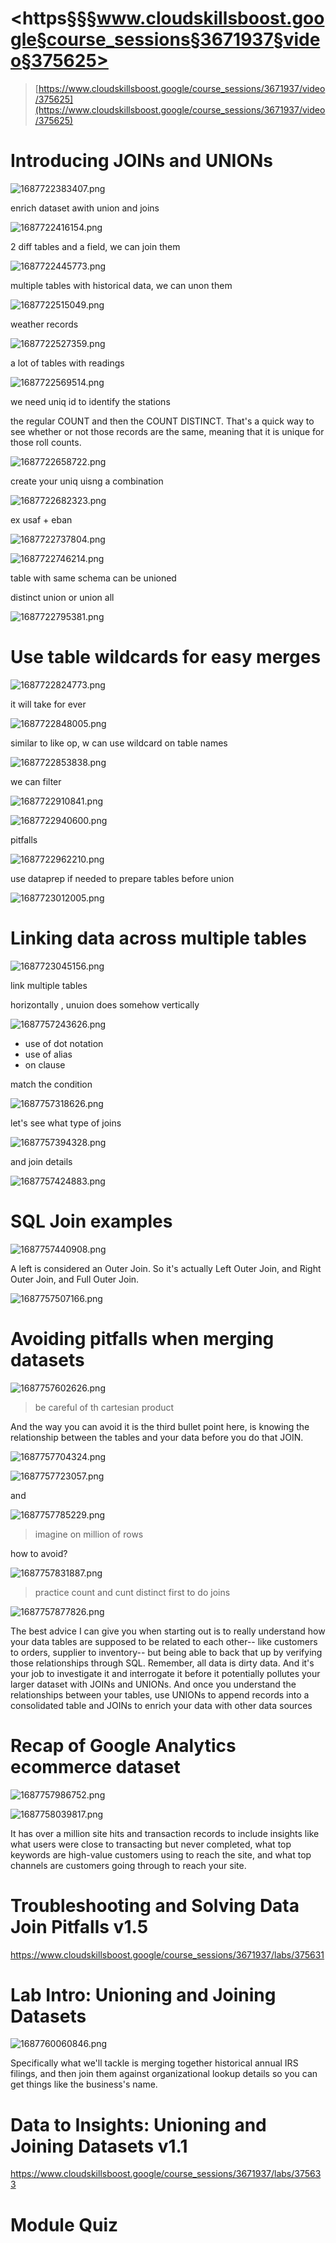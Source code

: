 # <https§§§www.cloudskillsboost.google§course_sessions§3671937§video§375625>

> [https://www.cloudskillsboost.google/course_sessions/3671937/video/375625](https://www.cloudskillsboost.google/course_sessions/3671937/video/375625)

# Introducing JOINs and UNIONs

![1687722383407.png](./1687722383407.png)

enrich dataset awith union and joins

![1687722416154.png](./1687722416154.png)

2 diff tables and a field, we can join them

![1687722445773.png](./1687722445773.png)

multiple tables with historical data, we can unon them

![1687722515049.png](./1687722515049.png)

weather records

![1687722527359.png](./1687722527359.png)

a lot of tables with readings

![1687722569514.png](./1687722569514.png)

we need uniq id to identify the stations

the regular COUNT and then the COUNT DISTINCT. That's a quick way to see whether or not those records are the same, meaning that it is unique for those roll counts.

![1687722658722.png](./1687722658722.png)

create your uniq uisng a combination

![1687722682323.png](./1687722682323.png)

ex usaf + eban

![1687722737804.png](./1687722737804.png)

![1687722746214.png](./1687722746214.png)

table with same schema can be unioned

distinct union or union all

![1687722795381.png](./1687722795381.png)

# Use table wildcards for easy merges

![1687722824773.png](./1687722824773.png)

it will take for ever

![1687722848005.png](./1687722848005.png)

similar to like op, w can use wildcard on table names

![1687722853838.png](./1687722853838.png)

we can filter

![1687722910841.png](./1687722910841.png)

![1687722940600.png](./1687722940600.png)

pitfalls

![1687722962210.png](./1687722962210.png)

use dataprep if needed to prepare tables before union

![1687723012005.png](./1687723012005.png)

# Linking data across multiple tables

![1687723045156.png](./1687723045156.png)

link multiple tables

horizontally , unuion does somehow vertically

![1687757243626.png](./1687757243626.png)

- use of dot notation
- use of alias
- on clause

match the condition

![1687757318626.png](./1687757318626.png)

let's see what type of joins

![1687757394328.png](./1687757394328.png)

and join details

![1687757424883.png](./1687757424883.png)

# SQL Join examples

![1687757440908.png](./1687757440908.png)

A left is considered an Outer Join. So it's actually Left Outer Join, and Right Outer Join, and Full Outer Join.

![1687757507166.png](./1687757507166.png)

# Avoiding pitfalls when merging datasets

![1687757602626.png](./1687757602626.png)

> be careful of th cartesian product

And the way you can avoid it is the third bullet point here, is knowing the relationship between the tables and your data before you do that JOIN.

![1687757704324.png](./1687757704324.png)

![1687757723057.png](./1687757723057.png)

and

![1687757785229.png](./1687757785229.png)

> imagine on million of rows

how to avoid?

![1687757831887.png](./1687757831887.png)

> practice count and cunt distinct first to do joins

![1687757877826.png](./1687757877826.png)

The best advice I can give you when starting out is to really understand how your data tables are supposed to be related to each other-- like customers to orders, supplier to inventory-- but being able to back that up by verifying those relationships through SQL. Remember, all data is dirty data. And it's your job to investigate it and interrogate it
before it potentially pollutes your larger dataset with JOINs and UNIONs. And once you understand the relationships between your tables, use UNIONs to append records into a consolidated table and JOINs
to enrich your data with other data sources

# Recap of Google Analytics ecommerce dataset

![1687757986752.png](./1687757986752.png)

![1687758039817.png](./1687758039817.png)

It has over a million site hits and transaction records
to include insights like what users were close to transacting but never completed, what top keywords are high-value customers using to reach the site, and what top channels are customers going
through to reach your site.

# Troubleshooting and Solving Data Join Pitfalls v1.5

https://www.cloudskillsboost.google/course_sessions/3671937/labs/375631


# Lab Intro: Unioning and Joining Datasets

 ![1687760060846.png](./1687760060846.png)

Specifically what we'll tackle is merging together historical annual IRS filings, and then join them against organizational lookup details so you can get things like the business's name.




# Data to Insights: Unioning and Joining Datasets v1.1

https://www.cloudskillsboost.google/course_sessions/3671937/labs/375633


# Module Quiz
